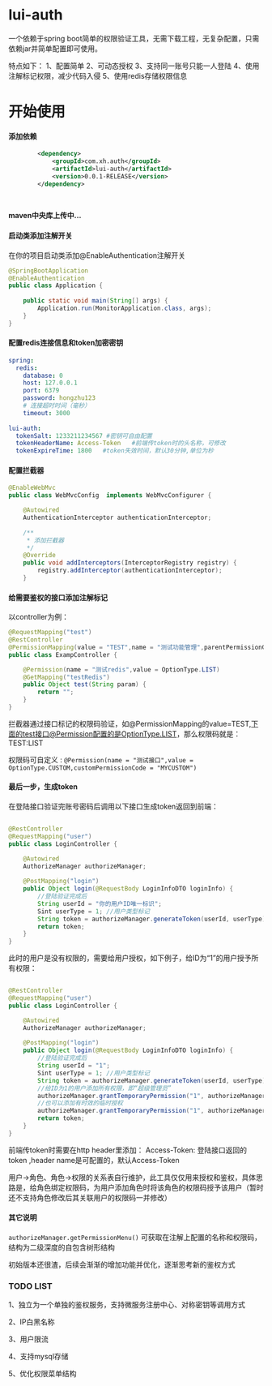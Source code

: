 # lui-auth

一个依赖于spring boot简单的权限验证工具，无需下载工程，无复杂配置，只需依赖jar并简单配置即可使用。

特点如下：
  1、配置简单
  2、可动态授权
  3、支持同一账号只能一人登陆
  4、使用注解标记权限，减少代码入侵
  5、使用redis存储权限信息
  
# 开始使用

#### 添加依赖
```xml
		<dependency>
            <groupId>com.xh.auth</groupId>
            <artifactId>lui-auth</artifactId>
            <version>0.0.1-RELEASE</version>
        </dependency>
		
		

```
**maven中央库上传中...**

#### 启动类添加注解开关
在你的项目启动类添加@EnableAuthentication注解开关
```java
@SpringBootApplication
@EnableAuthentication
public class Application {
	
	public static void main(String[] args) {
		Application.run(MonitorApplication.class, args);
	}
}
```

#### 配置redis连接信息和token加密密钥

```yml
spring:
  redis:
    database: 0
    host: 127.0.0.1
    port: 6379
    password: hongzhu123
    # 连接超时时间（毫秒）
    timeout: 3000
	
lui-auth:
  tokenSalt: 1233211234567 #密钥可自由配置
  tokenHeaderName: Access-Token   #前端传token时的头名称，可修改
  tokenExpireTime: 1800   #token失效时间，默认30分钟,单位为秒
```



#### 配置拦截器

```java
@EnableWebMvc
public class WebMvcConfig  implements WebMvcConfigurer {

	@Autowired
	AuthenticationInterceptor authenticationInterceptor;
	
	/**
	 * 添加拦截器
	 */
	@Override
    public void addInterceptors(InterceptorRegistry registry) {
        registry.addInterceptor(authenticationInterceptor);
    }
```

#### 给需要鉴权的接口添加注解标记

以controller为例：

```java
@RequestMapping("test")
@RestController
@PermissionMapping(value = "TEST",name = "测试功能管理",parentPermissionCode = "TEST:VIEW",isParentNode = true)
public class ExampController {

	@Permission(name = "测试redis",value = OptionType.LIST)
	@GetMapping("testRedis")
	public Object test(String param) {
		return "";
	}
}
```

拦截器通过接口标记的权限码验证，如@PermissionMapping的value=TEST,下面的test接口@Permission配置的是OptionType.LIST，那么权限码就是： TEST:LIST

权限码可自定义 : `@Permission(name = "测试接口",value = OptionType.CUSTOM,customPermissionCode = "MYCUSTOM")`


#### 最后一步，生成token

在登陆接口验证完账号密码后调用以下接口生成token返回到前端：

```java

@RestController
@RequestMapping("user")
public class LoginController {

	@Autowired
	AuthorizeManager authorizeManager;
	
	@PostMapping("login")
	public Object login(@RequestBody LoginInfoDTO loginInfo) {
		//登陆验证完成后
		String userId = "你的用户ID唯一标识";
		Sint userType = 1; //用户类型标记
		String token = authorizeManager.generateToken(userId, userType);
		return token;
	}
}
```

此时的用户是没有权限的，需要给用户授权，如下例子，给ID为“1”的用户授予所有权限：

```java

@RestController
@RequestMapping("user")
public class LoginController {

	@Autowired
	AuthorizeManager authorizeManager;
	
	@PostMapping("login")
	public Object login(@RequestBody LoginInfoDTO loginInfo) {
		//登陆验证完成后
		String userId = "1";
		Sint userType = 1; //用户类型标记
		String token = authorizeManager.generateToken(userId, userType);
		//给ID为1的用户添加所有权限，即“超级管理员”
		authorizeManager.grantTemporaryPermission("1", authorizeManager.getAllPermissionCodes());
		//也可以添加有时效的临时授权
		authorizeManager.grantTemporaryPermission("1", authorizeManager.getAllPermissionCodes(),1800l);
		return token;
	}
}
```

前端传token时需要在http header里添加：  Access-Token: 登陆接口返回的token  ,header name是可配置的，默认Access-Token

用户->角色、角色->权限的关系表自行维护，此工具仅仅用来授权和鉴权，具体思路是，给角色绑定权限码，为用户添加角色时将该角色的权限码授予该用户（暂时还不支持角色修改后其关联用户的权限码一并修改）

#### 其它说明

`authorizeManager.getPermissionMenu()` 可获取在注解上配置的名称和权限码，结构为二级深度的自包含树形结构


初始版本还很渣，后续会渐渐的增加功能并优化，逐渐思考新的鉴权方式

### TODO LIST

1、独立为一个单独的鉴权服务，支持微服务注册中心、对称密钥等调用方式

2、IP白黑名称

3、用户限流

4、支持mysql存储

5、优化权限菜单结构









